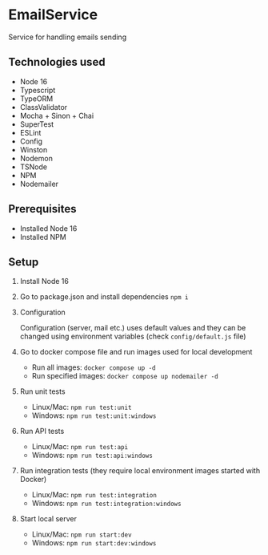 # EmailService
Service for handling emails sending

## Technologies used
* Node 16
* Typescript
* TypeORM
* ClassValidator
* Mocha + Sinon + Chai
* SuperTest
* ESLint
* Config
* Winston
* Nodemon
* TSNode
* NPM
* Nodemailer

## Prerequisites
* Installed Node 16
* Installed NPM

## Setup
1. Install Node 16
2. Go to package.json and install dependencies `npm i`
3. Configuration

    Configuration (server, mail etc.) uses default values and they can be
    changed using environment variables (check `config/default.js` file)
4. Go to docker compose file and run images used for local development
   * Run all images: `docker compose up -d`
   * Run specified images: `docker compose up nodemailer -d`
5. Run unit tests
   * Linux/Mac: `npm run test:unit`
   * Windows: `npm run test:unit:windows`
6. Run API tests
    * Linux/Mac: `npm run test:api`
    * Windows: `npm run test:api:windows`
7. Run integration tests (they require local environment images started with Docker)
    * Linux/Mac: `npm run test:integration`
    * Windows: `npm run test:integration:windows`
8. Start local server
    * Linux/Mac: `npm run start:dev`
    * Windows: `npm run start:dev:windows`
